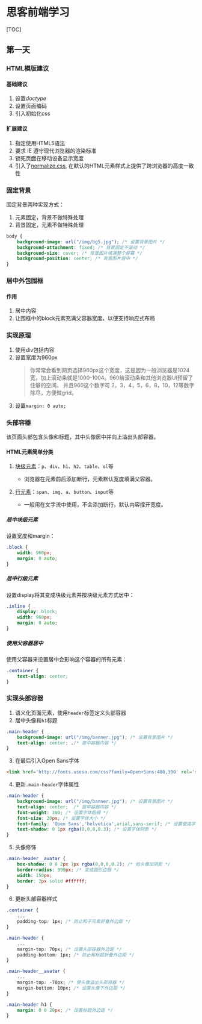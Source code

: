 # 思客前端学习
[TOC]

## 第一天
### HTML模版建议
#### 基础建议

1. 设置*doctype*
2. 设置页面编码
3. 引入初始化css

#### 扩展建议

1. 指定使用HTML5语法
2. 要求 IE 遵守现代浏览器的渲染标准
3. 锁死页面在移动设备显示宽度
4. 引入了[normalize.css](http://jerryzou.com/posts/aboutNormalizeCss/), 在默认的HTML元素样式上提供了跨浏览器的高度一致性

### 固定背景
固定背景两种实现方式：

1. 元素固定，背景不做特殊处理
2. 背景固定，元素不做特殊处理
```css
body {
    background-image: url("/img/bg5.jpg"); /* 设置背景图片 */
    background-attachment: fixed; /* 背景固定不滚动 */
    background-size: cover; /* 背景图片填满整个屏幕 */
    background-position: center; /* 背景图片居中 */
}
```

### 居中外包围框
#### 作用

1. 居中内容
2. 让围框中的block元素充满父容器宽度，以便支持响应式布局

### 实现原理

1. 使用div包括内容
2. 设置宽度为960px
	> 你常常会看到网页选择960px这个宽度，这是因为一般浏览器是1024宽，加上滚动条就是1000-1004。960给滚动条和其他浏览器UI预留了住够的空间。 并且960这个数字可 2，3，4，5，6，8，10，12等数字除尽，方便做grid。
3. 设置`margin: 0 auto;`

### 头部容器
该页面头部包含头像和标题，其中头像居中并向上溢出头部容器。

#### HTML元素简单分类

1. [块级元素](https://developer.mozilla.org/zh-CN/docs/Web/HTML/Block-level_elements)：`p`、`div`、`h1`、`h2`、`table`、`ol`等
	- 浏览器在元素前后添加断行，元素默认宽度填满父容器。

2. [行元素](https://developer.mozilla.org/zh-CN/docs/Web/HTML/Inline_elemente)：`span`、`img`、`a`、`button`、`input`等
	- 一般用在文字流中使用，不会添加断行，默认内容撑开宽度。

##### 居中块级元素
设置宽度和margin：
```css
.block {
    width: 960px;
    margin: 0 auto;
}
```

##### 居中行级元素
设置display将其变成块级元素并按块级元素方式居中：
```css
.inline {
	display: block;
    width: 960px;
    margin: 0 auto;
}
````

##### 使用父容器居中
使用父容器来设置居中会影响这个容器的所有元素：
```css
.container {
	text-align: center;
}
```

### 实现头部容器
1. 语义化页面元素，使用`header`标签定义头部容器
2. 居中头像和`h1`标题
```css
.main-header {
    background-image: url("/img/banner.jpg"); /* 设置背景图片 */
    text-align: center; ./* 居中容器内容 */
}
```

3. 在最后引入Open Sans字体
```html
<link href='http://fonts.useso.com/css?family=Open+Sans:400,300' rel='stylesheet' type='text/css'>
```

4. 更新`.main-header`字体属性
```css
.main-header {
    background-image: url("/img/banner.jpg"); /* 设置背景图片 */
    text-align: center;  /* 居中容器内容 */
    font-weight: 300; /* 设置字体粗细 */
    font-size: 20px; /* 设置字体大小 */
    font-family: 'Open Sans','helvetica',arial,sans-serif; /* 设置使用字体优先级 */
    text-shadow: 0 1px rgba(0,0,0,0.3); /* 设置字体阴影 */
}
```

5. 头像修饰
```css
.main-header__avatar {
    box-shadow: 0 0 2px 1px rgba(0,0,0,0.2); /* 给头像加阴影 */
    border-radius: 999px; /* 变成圆形边框 */
    width: 150px;
    border: 2px solid #ffffff;
}
```

6. 更新头部容器样式
```css
.container {
	...
    padding-top: 1px; /* 防止和子元素折叠外边距 */
}

.main-header {
	...
    margin-top: 70px; /* 设置头部容器外边距 */
    padding-bottom: 1px; /* 防止和标题折叠外边距 */
}

.main-header__avatar {
	...
    margin-top: -70px; /* 使头像溢出头部容器 */
    margin-bottom: 10px; /* 设置头像下外边距 */
}

.main-header h1 {
    margin: 0 0 20px; /* 设置标题外边距 */
}
```